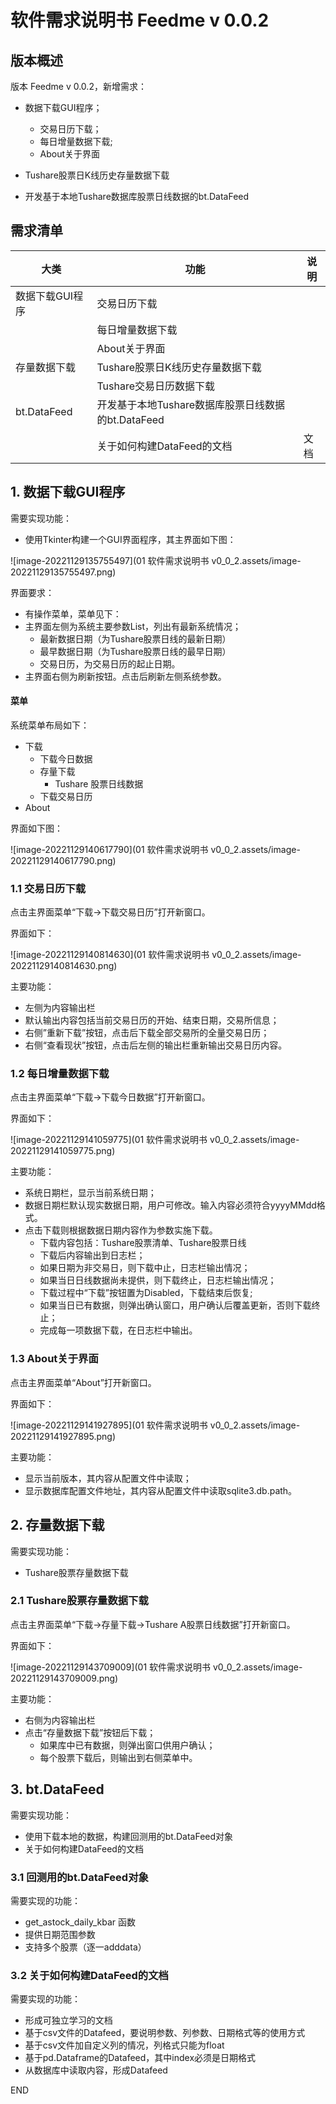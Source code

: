 # 软件需求说明书 Feedme v 0.0.2

## 版本概述

版本 Feedme v 0.0.2，新增需求：

- 数据下载GUI程序；
  - 交易日历下载；
  - 每日增量数据下载;
  - About关于界面

- Tushare股票日K线历史存量数据下载
- 开发基于本地Tushare数据库股票日线数据的bt.DataFeed

## 需求清单

| 大类 | 功能 | 说明 |
| -- | -- | -- |
| 数据下载GUI程序 | 交易日历下载 |  |
|  | 每日增量数据下载 |  |
| | About关于界面 |  |
| 存量数据下载 | Tushare股票日K线历史存量数据下载 |  |
|  | Tushare交易日历数据下载 |  |
| bt.DataFeed | 开发基于本地Tushare数据库股票日线数据的bt.DataFeed |      |
|  | 关于如何构建DataFeed的文档 | 文档 |

## 1. 数据下载GUI程序

需要实现功能：

- 使用Tkinter构建一个GUI界面程序，其主界面如下图：

![image-20221129135755497](01 软件需求说明书 v0_0_2.assets/image-20221129135755497.png)

界面要求：

- 有操作菜单，菜单见下：
- 主界面左侧为系统主要参数List，列出有最新系统情况；
  - 最新数据日期（为Tushare股票日线的最新日期）
  - 最早数据日期（为Tushare股票日线的最早日期）
  - 交易日历，为交易日历的起止日期。
- 主界面右侧为刷新按钮。点击后刷新左侧系统参数。

#### 菜单

系统菜单布局如下：

- 下载
  - 下载今日数据
  - 存量下载
    - Tushare 股票日线数据
  - 下载交易日历
- About

界面如下图：

![image-20221129140617790](01 软件需求说明书 v0_0_2.assets/image-20221129140617790.png)





### 1.1 交易日历下载

点击主界面菜单“下载->下载交易日历”打开新窗口。

界面如下：

![image-20221129140814630](01 软件需求说明书 v0_0_2.assets/image-20221129140814630.png)

主要功能：

- 左侧为内容输出栏
- 默认输出内容包括当前交易日历的开始、结束日期，交易所信息；
- 右侧”重新下载”按钮，点击后下载全部交易所的全量交易日历；
- 右侧“查看现状”按钮，点击后左侧的输出栏重新输出交易日历内容。

### 1.2 每日增量数据下载

点击主界面菜单“下载->下载今日数据”打开新窗口。

界面如下：

![image-20221129141059775](01 软件需求说明书 v0_0_2.assets/image-20221129141059775.png)

主要功能：

- 系统日期栏，显示当前系统日期；
- 数据日期栏默认现实数据日期，用户可修改。输入内容必须符合yyyyMMdd格式。
- 点击下载则根据数据日期内容作为参数实施下载。
  - 下载内容包括：Tushare股票清单、Tushare股票日线
  - 下载后内容输出到日志栏；
  - 如果日期为非交易日，则下载中止，日志栏输出情况；
  - 如果当日日线数据尚未提供，则下载终止，日志栏输出情况；
  - 下载过程中“下载”按钮置为Disabled，下载结束后恢复;
  - 如果当日已有数据，则弹出确认窗口，用户确认后覆盖更新，否则下载终止；
  - 完成每一项数据下载，在日志栏中输出。

### 1.3 About关于界面

点击主界面菜单“About”打开新窗口。

界面如下：

![image-20221129141927895](01 软件需求说明书 v0_0_2.assets/image-20221129141927895.png)

主要功能：

- 显示当前版本，其内容从配置文件中读取；
- 显示数据库配置文件地址，其内容从配置文件中读取sqlite3.db.path。

## 2. 存量数据下载

需要实现功能：

- Tushare股票存量数据下载

### 2.1 Tushare股票存量数据下载

点击主界面菜单“下载->存量下载->Tushare A股票日线数据”打开新窗口。

界面如下：

![image-20221129143709009](01 软件需求说明书 v0_0_2.assets/image-20221129143709009.png)

主要功能：

- 右侧为内容输出栏
- 点击“存量数据下载”按钮后下载；
  - 如果库中已有数据，则弹出窗口供用户确认；
  - 每个股票下载后，则输出到右侧菜单中。

## 3. bt.DataFeed

需要实现功能：

- 使用下载本地的数据，构建回测用的bt.DataFeed对象
- 关于如何构建DataFeed的文档

### 3.1 回测用的bt.DataFeed对象

需要实现的功能：

- get_astock_daily_kbar 函数
- 提供日期范围参数
- 支持多个股票（逐一adddata）

### 3.2 关于如何构建DataFeed的文档

需要实现的功能：

- 形成可独立学习的文档
- 基于csv文件的Datafeed，要说明参数、列参数、日期格式等的使用方式
- 基于csv文件加自定义列的情况，列格式只能为float
- 基于pd.Dataframe的Datafeed，其中index必须是日期格式
- 从数据库中读取内容，形成Datafeed

END

